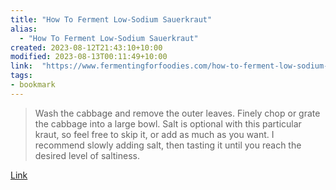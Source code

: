 ```yaml
---
title: "How To Ferment Low-Sodium Sauerkraut"
alias:
  - "How To Ferment Low-Sodium Sauerkraut"
created: 2023-08-12T21:43:10+10:00
modified: 2023-08-13T00:11:49+10:00
link:  "https://www.fermentingforfoodies.com/how-to-ferment-low-sodium-sauerkraut/"
tags:
- bookmark
---
```


> Wash the cabbage and remove the outer leaves. Finely chop or grate the cabbage into a large bowl. Salt is optional with this particular kraut, so feel free to skip it, or add as much as you want. I recommend slowly adding salt, then tasting it until you reach the desired level of saltiness.

[Link](https://www.fermentingforfoodies.com/how-to-ferment-low-sodium-sauerkraut/)